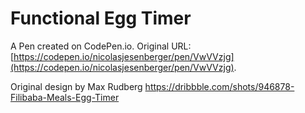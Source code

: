 # Functional Egg Timer

A Pen created on CodePen.io. Original URL: [https://codepen.io/nicolasjesenberger/pen/VwVVzjg](https://codepen.io/nicolasjesenberger/pen/VwVVzjg).

Original design by Max Rudberg https://dribbble.com/shots/946878-Filibaba-Meals-Egg-Timer